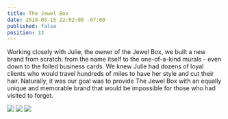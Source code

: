 ```yaml
---
title: The Jewel Box
date: 2019-05-15 22:02:00 -07:00
published: false
position: 13
---
```


Working closely with Julie, the owner of the Jewel Box, we built a new brand from scratch: from the name itself to the one-of-a-kind murals - even down to the foiled business cards. We knew Julie had dozens of loyal clients who would travel hundreds of miles to have her style and cut their hair. Naturally, it was our goal was to provide The Jewel Box with an equally unique and memorable brand that would be impossible for those who had visited to forget. 

<div class="gallery" data-columns="3">
<img src="/uploads/FactoryTown-TheJewelBox-Spokane1001.jpg" />
<img src="/uploads/FactoryTown-TheJewelBox-Spokane1002.jpg" />
<img src="/uploads/FactoryTown-TheJewelBox-Spokane1003.jpg" />

</div>